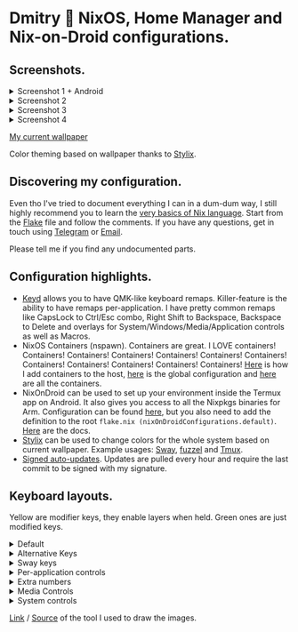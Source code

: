 # Dmitry 🌊 NixOS, Home Manager and Nix-on-Droid configurations.

## Screenshots.

<details>
<summary>Screenshot 1 + Android</summary>
<img src="https://i.imgur.com/00BTwv7.png" />
<img width=400px src="https://i.imgur.com/51M56xK.png" />
<img width=400px src="https://i.imgur.com/TbW3MGS.png" />
<br><a href="https://i.imgur.com/Q8ZTZCH.png">Wallpaper link</a>
</details>

<details>
<summary>Screenshot 2</summary>
<img src="https://i.imgur.com/LbxpvMt.jpeg" />
<a href="https://i.imgur.com/GA96791.jpeg">Wallpaper link</a>
</details>

<details>
<summary>Screenshot 3</summary>
<img src="https://i.imgur.com/7XMd58c.jpeg" />
<a href="https://pixeldrain.com/api/file/ppeeEr4d">Wallpaper link</a>
</details>

<details>
<summary>Screenshot 4</summary>
<img src="https://i.imgur.com/67nW8XT.jpeg" />
<a href="https://i.imgur.com/H943DFl.jpeg">Wallpaper link</a>
</details>

[My current wallpaper](https://git.voronind.com/voronind/nixos/src/branch/main/config/Wallpaper.nix#L2)

Color theming based on wallpaper thanks to [Stylix](https://github.com/danth/stylix).

## Discovering my configuration.

Even tho I've tried to document everything I can in a dum-dum way, I still highly recommend you to learn the [very basics of Nix language](https://nixos.org/guides/nix-pills/). Start from the [Flake](flake.nix) file and follow the comments. If you have any questions, get in touch using [Telegram](https://t.me/voronind_com) or [Email](mailto:hi@voronind.com).

Please tell me if you find any undocumented parts.

## Configuration highlights.

* [Keyd](module/Keyd.nix) allows you to have QMK-like keyboard remaps. Killer-feature is the ability to have remaps per-application. I have pretty common remaps like CapsLock to Ctrl/Esc combo, Right Shift to Backspace, Backspace to Delete and overlays for System/Windows/Media/Application controls as well as Macros.
* NixOS Containers (nspawn). Containers are great. I LOVE containers! Containers! Containers! Containers! Containers! Containers! Containers! Containers! Containers! Containers! Containers! Containers! [Here](host/x86_64-linux/home/Container.nix) is how I add containers to the host, [here](container/default.nix) is the global configuration and [here](container) are all the containers.
* NixOnDroid can be used to set up your environment inside the Termux app on Android. It also gives you access to all the Nixpkgs binaries for Arm. Configuration can be found [here](home/Android.nix), but you also need to add the definition to the root `flake.nix (nixOnDroidConfigurations.default)`. [Here](https://github.com/nix-community/nix-on-droid) are the docs.
* [Stylix](config/Stylix.nix) can be used to change colors for the whole system based on current wallpaper. Example usages: [Sway](home/config/sway/module/Style.nix), [fuzzel](home/config/fuzzel/default.nix) and [Tmux](home/config/tmux/module/Status.nix).
* [Signed auto-updates](module/AutoUpdateSigned.nix). Updates are pulled every hour and require the last commit to be signed with my signature.

## Keyboard layouts.

Yellow are modifier keys, they enable layers when held. Green ones are just modified keys.

<details>
<summary>Default</summary>
<img src="https://i.imgur.com/MBb23eB.png" />
</details>

<details>
<summary>Alternative Keys</summary>
<img src="https://i.imgur.com/X9CGhLb.png" />
</details>

<details>
<summary>Sway keys</summary>
<img src="https://i.imgur.com/hiGZ86w.png" /><br>
</details>

<details>
<summary>Per-application controls</summary>
Firefox:<br>
<img src="https://i.imgur.com/GI0apoV.png" /><br>
Jetbrains:<br>
<img src="https://i.imgur.com/OFNlHnW.png" /><br>
Nautilus:<br>
<img src="https://i.imgur.com/9W1GmLn.png" /><br>
Tmux:<br>
<img src="https://i.imgur.com/GhmwyCO.png" />
</details>

<details>
<summary>Extra numbers</summary>
<img src="https://i.imgur.com/89ERKd9.png" />
</details>

<details>
<summary>Media Controls</summary>
<img src="https://i.imgur.com/HvdSdRP.png" />
</details>

<details>
<summary>System controls</summary>
<img src="https://i.imgur.com/rGC2HXf.png" />
</details>

[Link](http://www.keyboard-layout-editor.com) / [Source](https://github.com/ijprest/keyboard-layout-editor) of the tool I used to draw the images.
